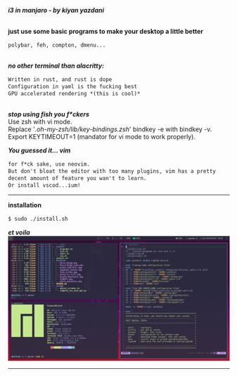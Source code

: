 ***i3 in manjaro - by kiyan yazdani***

\
**just use some basic programs to make your desktop a little better**
```
polybar, feh, compton, dmenu...
```

\
***no other terminal than alacritty:***
 ```
 Written in rust, and rust is dope
Configuration in yaml is the fucking best
GPU accelerated rendering *(this is cool)*
 ```

\
***stop using fish you f\*ckers***\
Use zsh with vi mode.\
Replace '*.oh-my-zsh/lib/key-bindings.zsh*' bindkey -e with bindkey -v.\
Export KEYTIMEOUT=1 (mandator for vi mode to work properly).

***You guessed it... vim***
```
for f*ck sake, use neovim.
But don't bloat the editor with too many plugins, vim has a pretty decent amount of feature you wan't to learn.
Or install vscod...ium!
```

---

**installation**
```bash
$ sudo ./install.sh
```

***et voila***
![alt text](.github/screenshot.png?raw=true "screenshot")


---